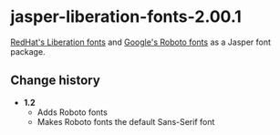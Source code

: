 # jasper-liberation-fonts-2.00.1
[RedHat's Liberation fonts](https://fedorahosted.org/liberation-fonts/) and [Google's Roboto fonts](https://fonts.google.com/specimen/Roboto) as a Jasper font package.

Change history
--------------

- **1.2**
  - Adds Roboto fonts
  - Makes Roboto fonts the default Sans-Serif font
